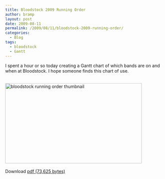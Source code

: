 ```yaml
---
title: Bloodstock 2009 Running Order
author: bramp
layout: post
date: 2009-08-11
permalink: /2009/08/11/bloodstock-2009-running-order/
categories:
  - Blog
tags:
  - bloodstock
  - Gantt
---
```

I spent a hour or so today creating a Gantt chart of which bands are on and when at Bloodstock. I hope someone finds this chart of use.

<div class="figure">
  <a href="/projects/running-order/Running%20Order%20-%20Bloodstock%202009.pdf"><br /> <img src="/projects/running-order/Running%20Order%20-%20Bloodstock%202009.pdf.png" width="438" height="258" alt="bloodstock running order thumbnail" /><br /> </a><br /> Download <a href="/projects/running-order/Running%20Order%20-%20Bloodstock%202009.pdf">pdf (73,625 bytes)</a>
</div>